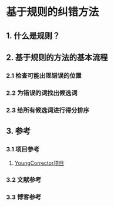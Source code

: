 # 基于规则的纠错方法

## 1. 什么是规则？

## 2. 基于规则的方法的基本流程

### 2.1 检查可能出现错误的位置

### 2.2 为错误的词找出候选词

### 2.3 给所有候选词进行得分排序




## 3. 参考
### 3.1 项目参考
1. [YoungCorrector项目](https://github.com/hiyoung123/YoungCorrector)

### 3.2 文献参考

### 3.3 博客参考

